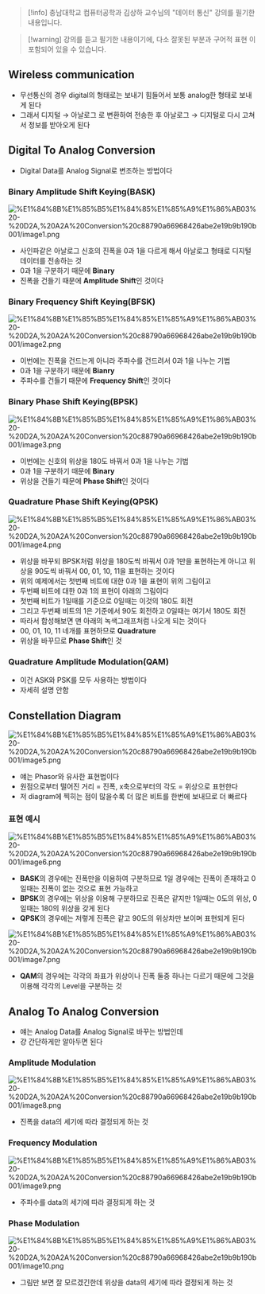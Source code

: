 > [!info] 충남대학교 컴퓨터공학과 김상하 교수님의 "데이터 통신" 강의를 필기한 내용입니다.

> [!warning] 강의를 듣고 필기한 내용이기에, 다소 잘못된 부분과 구어적 표현 이 포함되어 있을 수 있습니다.

## Wireless communication

- 무선통신의 경우 digital의 형태로는 보내기 힘들어서 보통 analog한 형태로 보내게 된다
- 그래서 디지털 → 아날로그 로 변환하여 전송한 후 아날로그 → 디지털로 다시 고쳐서 정보를 받아오게 된다

## Digital To Analog Conversion

- Digital Data를 Analog Signal로 변조하는 방법이다

### Binary Amplitude Shift Keying(BASK)

![%E1%84%8B%E1%85%B5%E1%84%85%E1%85%A9%E1%86%AB03%20-%20D2A,%20A2A%20Conversion%20c88790a66968426abe2e19b9b190b001/image1.png](datacommunication.spring.2021.cse.cnu.ac.kr/images/03_c88790a66968426abe2e19b9b190b001/image1.png)

- 사인파같은 아날로그 신호의 진폭을 0과 1을 다르게 해서 아날로그 형태로 디지털 데이터를 전송하는 것
- 0과 1을 구분하기 때문에 **Binary**
- 진폭을 건들기 때문에 **Amplitude Shift**인 것이다

### Binary Frequency Shift Keying(BFSK)

![%E1%84%8B%E1%85%B5%E1%84%85%E1%85%A9%E1%86%AB03%20-%20D2A,%20A2A%20Conversion%20c88790a66968426abe2e19b9b190b001/image2.png](datacommunication.spring.2021.cse.cnu.ac.kr/images/03_c88790a66968426abe2e19b9b190b001/image2.png)

- 이번에는 진폭을 건드는게 아니라 주파수를 건드려서 0과 1을 나누는 기법
- 0과 1을 구분하기 때문에 **Bianry**
- 주파수를 건들기 때문에 **Frequency Shift**인 것이다

### Binary Phase Shift Keying(BPSK)

![%E1%84%8B%E1%85%B5%E1%84%85%E1%85%A9%E1%86%AB03%20-%20D2A,%20A2A%20Conversion%20c88790a66968426abe2e19b9b190b001/image3.png](datacommunication.spring.2021.cse.cnu.ac.kr/images/03_c88790a66968426abe2e19b9b190b001/image3.png)

- 이번에는 신호의 위상을 180도 바꿔서 0과 1을 나누는 기법
- 0과 1을 구분하기 때문에 **Binary**
- 위상을 건들기 때문에 **Phase Shift**인 것이다

### Quadrature Phase Shift Keying(QPSK)

![%E1%84%8B%E1%85%B5%E1%84%85%E1%85%A9%E1%86%AB03%20-%20D2A,%20A2A%20Conversion%20c88790a66968426abe2e19b9b190b001/image4.png](datacommunication.spring.2021.cse.cnu.ac.kr/images/03_c88790a66968426abe2e19b9b190b001/image4.png)

- 위상을 바꾸되 BPSK처럼 위상을 180도씩 바꿔서 0과 1만을 표현하는게 아니고 위상을 90도씩 바꿔서 00, 01, 10, 11을 표현하는 것이다
- 위의 예제에서는 첫번째 비트에 대한 0과 1을 표현이 위의 그림이고
- 두번째 비트에 대한 0과 1의 표현이 아래의 그림이다
- 첫번째 비트가 1일때를 기준으로 0일때는 이것의 180도 회전
- 그리고 두번째 비트의 1은 기준에서 90도 회전하고 0일때는 여기서 180도 회전
- 따라서 합성해보면 맨 아래의 녹색그래프처럼 나오게 되는 것이다
- 00, 01, 10, 11 네개를 표현하므로 **Quadrature**
- 위상을 바꾸므로 **Phase Shift**인 것

### Quadrature Amplitude Modulation(QAM)

- 이건 ASK와 PSK를 모두 사용하는 방법이다
- 자세히 설명 안함

## Constellation Diagram

![%E1%84%8B%E1%85%B5%E1%84%85%E1%85%A9%E1%86%AB03%20-%20D2A,%20A2A%20Conversion%20c88790a66968426abe2e19b9b190b001/image5.png](datacommunication.spring.2021.cse.cnu.ac.kr/images/03_c88790a66968426abe2e19b9b190b001/image5.png)

- 얘는 Phasor와 유사한 표현법이다
- 원점으로부터 떨어진 거리 = 진폭, x축으로부터의 각도 = 위상으로 표현한다
- 저 diagram에 찍히는 점이 많을수록 더 많은 비트를 한번에 보내므로 더 빠르다

### 표현 예시

![%E1%84%8B%E1%85%B5%E1%84%85%E1%85%A9%E1%86%AB03%20-%20D2A,%20A2A%20Conversion%20c88790a66968426abe2e19b9b190b001/image6.png](datacommunication.spring.2021.cse.cnu.ac.kr/images/03_c88790a66968426abe2e19b9b190b001/image6.png)

- **BASK**의 경우에는 진폭만을 이용하여 구분하므로 1일 경우에는 진폭이 존재하고 0일때는 진폭이 없는 것으로 표현 가능하고
- **BPSK**의 경우에는 위상을 이용해 구분하므로 진폭은 같지만 1일때는 0도의 위상, 0일때는 180의 위상을 갖게 된다
- **QPSK**의 경우에는 저렇게 진폭은 같고 90도의 위상차만 보이며 표현되게 된다

![%E1%84%8B%E1%85%B5%E1%84%85%E1%85%A9%E1%86%AB03%20-%20D2A,%20A2A%20Conversion%20c88790a66968426abe2e19b9b190b001/image7.png](datacommunication.spring.2021.cse.cnu.ac.kr/images/03_c88790a66968426abe2e19b9b190b001/image7.png)

- **QAM**의 경우에는 각각의 좌표가 위상이나 진폭 둘중 하나는 다르기 때문에 그것을 이용해 각각의 Level을 구분하는 것

## Analog To Analog Conversion

- 얘는 Analog Data를 Analog Signal로 바꾸는 방법인데
- 걍 간단하게만 알아두면 된다

### Amplitude Modulation

![%E1%84%8B%E1%85%B5%E1%84%85%E1%85%A9%E1%86%AB03%20-%20D2A,%20A2A%20Conversion%20c88790a66968426abe2e19b9b190b001/image8.png](datacommunication.spring.2021.cse.cnu.ac.kr/images/03_c88790a66968426abe2e19b9b190b001/image8.png)

- 진폭을 data의 세기에 따라 결정되게 하는 것

### Frequency Modulation

![%E1%84%8B%E1%85%B5%E1%84%85%E1%85%A9%E1%86%AB03%20-%20D2A,%20A2A%20Conversion%20c88790a66968426abe2e19b9b190b001/image9.png](datacommunication.spring.2021.cse.cnu.ac.kr/images/03_c88790a66968426abe2e19b9b190b001/image9.png)

- 주파수를 data의 세기에 따라 결정되게 하는 것

### Phase Modulation

![%E1%84%8B%E1%85%B5%E1%84%85%E1%85%A9%E1%86%AB03%20-%20D2A,%20A2A%20Conversion%20c88790a66968426abe2e19b9b190b001/image10.png](datacommunication.spring.2021.cse.cnu.ac.kr/images/03_c88790a66968426abe2e19b9b190b001/image10.png)

- 그림만 보면 잘 모르겠긴한데 위상을 data의 세기에 따라 결정되게 하는 것